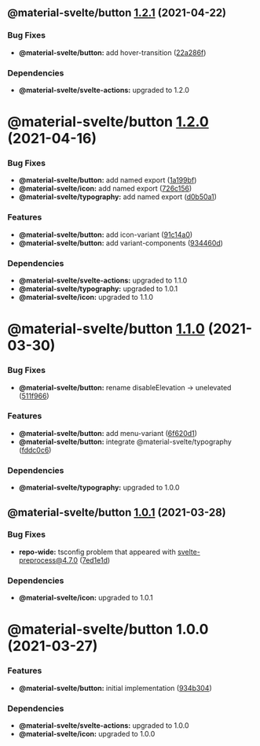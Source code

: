 ## @material-svelte/button [1.2.1](https://github.com/material-svelte/material-svelte/compare/@material-svelte/button@1.2.0...@material-svelte/button@1.2.1) (2021-04-22)


### Bug Fixes

* **@material-svelte/button:** add hover-transition ([22a286f](https://github.com/material-svelte/material-svelte/commit/22a286f134797672cb83355d8dbae363789f4242))





### Dependencies

* **@material-svelte/svelte-actions:** upgraded to 1.2.0

# @material-svelte/button [1.2.0](https://github.com/material-svelte/material-svelte/compare/@material-svelte/button@1.1.0...@material-svelte/button@1.2.0) (2021-04-16)


### Bug Fixes

* **@material-svelte/button:** add named export ([1a199bf](https://github.com/material-svelte/material-svelte/commit/1a199bf6e170978dedff211e4c0d6ada12ca075c))
* **@material-svelte/icon:** add named export ([726c156](https://github.com/material-svelte/material-svelte/commit/726c156c9ce611e18c93a501d4269cf5e07d202f))
* **@material-svelte/typography:** add named export ([d0b50a1](https://github.com/material-svelte/material-svelte/commit/d0b50a10b2e7ee895456c701d86ab0fed7ce23da))


### Features

* **@material-svelte/button:** add icon-variant ([91c14a0](https://github.com/material-svelte/material-svelte/commit/91c14a0eb2ec92172543fadbdd9bfcb4dd874720))
* **@material-svelte/button:** add variant-components ([934460d](https://github.com/material-svelte/material-svelte/commit/934460de324cfdc36923be5e62a6cb6de6c44aea))





### Dependencies

* **@material-svelte/svelte-actions:** upgraded to 1.1.0
* **@material-svelte/typography:** upgraded to 1.0.1
* **@material-svelte/icon:** upgraded to 1.1.0

# @material-svelte/button [1.1.0](https://github.com/material-svelte/material-svelte/compare/@material-svelte/button@1.0.1...@material-svelte/button@1.1.0) (2021-03-30)


### Bug Fixes

* **@material-svelte/button:** rename disableElevation -> unelevated ([511f966](https://github.com/material-svelte/material-svelte/commit/511f966726416da4bf2092c4cc7401a023987420))


### Features

* **@material-svelte/button:** add menu-variant ([6f620d1](https://github.com/material-svelte/material-svelte/commit/6f620d10aab358feab93c62cb8c10439cf2f5c08))
* **@material-svelte/button:** integrate @material-svelte/typography ([fddc0c6](https://github.com/material-svelte/material-svelte/commit/fddc0c6bbe7643020b8c164ac600364c80f0e917))





### Dependencies

* **@material-svelte/typography:** upgraded to 1.0.0

## @material-svelte/button [1.0.1](https://github.com/material-svelte/material-svelte/compare/@material-svelte/button@1.0.0...@material-svelte/button@1.0.1) (2021-03-28)


### Bug Fixes

* **repo-wide:** tsconfig problem that appeared with svelte-preprocess@4.7.0 ([7ed1e1d](https://github.com/material-svelte/material-svelte/commit/7ed1e1d57e5caf60f39ebd8a67cf0ae0ad28f529))





### Dependencies

* **@material-svelte/icon:** upgraded to 1.0.1

# @material-svelte/button 1.0.0 (2021-03-27)


### Features

* **@material-svelte/button:** initial implementation ([934b304](https://github.com/material-svelte/material-svelte/commit/934b304b928a19553b1477a441c464f51694f897))





### Dependencies

* **@material-svelte/svelte-actions:** upgraded to 1.0.0
* **@material-svelte/icon:** upgraded to 1.0.0
